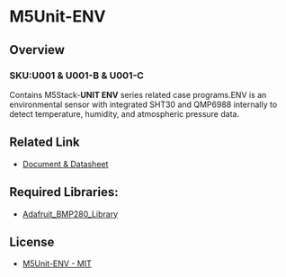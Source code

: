 # M5Unit-ENV

## Overview

### SKU:U001 & U001-B & U001-C

Contains M5Stack-**UNIT ENV** series related case programs.ENV is an environmental sensor with integrated SHT30 and QMP6988 internally to detect temperature, humidity, and atmospheric pressure data.

## Related Link

- [Document & Datasheet](https://docs.m5stack.com/en/unit/envIII)

## Required Libraries:

- [Adafruit_BMP280_Library](https://github.com/adafruit/Adafruit_BMP280_Library)

## License

- [M5Unit-ENV - MIT](LICENSE)
